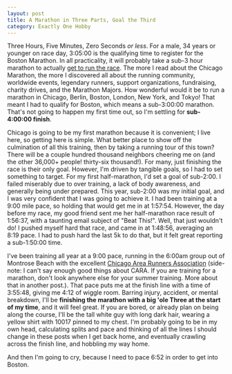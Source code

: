 ```yaml
---
layout: post
title: A Marathon in Three Parts, Goal the Third
category: Exactly One Hobby
---
```


Three Hours, Five Minutes, Zero Seconds _or less_. For a male, 34 years or younger on race day, 3:05:00 is the qualifying time to register for the Boston Marathon. In all practicality, it will probably take a sub-3 hour marathon to actually [get to run the race](www.baa.org/races/boston-marathon/participant-information/qualifying.aspx). The more I read about the Chicago Marathon, the more I discovered all about the running community, worldwide events, legendary runners, support organizations, fundraising, charity drives, and the Marathon Majors. How wonderful would it be to run a marathon in Chicago, Berlin, Boston, London, New York, and Tokyo! That meant I had to qualify for Boston, which means a sub-3:00:00 marathon. That's not going to happen my first time out, so I'm settling for **sub-4:00:00 finish**.

Chicago is going to be my first marathon because it is convenient; I live here, so getting here is simple. What better place to show off the culmination of all this training, then by taking a running tour of this town? There will be a couple hundred thousand neighbors cheering me on (and the other 36,000+ people! thirty-six thousand!). For many, just finishing the race is their only goal. However, I'm driven by tangible goals, so I had to set something to target. For my first half-marathon, I'd set a goal of sub-2:00. I failed miserably due to over training, a lack of body awareness, and generally being under prepared. This year, sub-2:00 was my initial goal, and I was very confident that I was going to achieve it. I had been training at a 9:00 mile pace, so holding that would get me in at 1:57:54. However, the day before my race, my good friend sent me her half-marathon race result of 1:56:37, with a taunting email subject of "Beat This!". Well, that just wouldn't do! I pushed myself hard that race, and came in at 1:48:56, averaging an 8:19 pace. I had to push hard the last 5k to do that, but it felt great reporting a sub-1:50:00 time.

I've been training all year at a 9:00 pace, running in the 6:00am group out of Montrose Beach with the excellent [Chicago Area Runners Association](http://cararuns.org/) (side-note: I can't say enough good things about CARA. If you are training for a marathon, don't look anywhere else for your summer training. More about that in another post.). That pace puts me at the finish line with a time of 3:55:48, giving me 4:12 of wiggle room. Barring injury, accident, or mental breakdown, I'll be **finishing the marathon with a big 'ole Three at the start of my time**, and it will feel great. If you are bored, or already plan on being along the course, I'll be the tall white guy with long dark hair, wearing a yellow shirt with 10017 pinned to my chest. I'm probably going to be in my own head, calculating splits and pace and thinking of all the lines I should change in these posts when I get back home, and eventually crawling across the finish line, and hobbling my way home.

And then I'm going to cry, because I need to pace 6:52 in order to get into Boston.